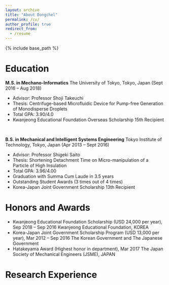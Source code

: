 ```yaml
---
layout: archive
title: "About Dongchel"
permalink: /cv/
author_profile: true
redirect_from:
  - /resume
---
```


{% include base_path %}

Education
======

<b>M.S. in Mechano-Informatics</b>
The University of Tokyo, Tokyo, Japan (Sept 2016 – Aug 2018) 
* Advisor: Professor Shoji Takeuchi
* Thesis: Centrifuge-based Microfluidic Device for Pump-free Generation of Monodisperse Droplets
* Total GPA: 3.90/4.0
* Kwanjeong Educational Foundation Overseas Scholarship 15th Recipient
<br>

<b>B.S. in Mechanical and Intelligent Systems Engineering</b>
Tokyo Institute of Technology, Tokyo, Japan (Apr 2013 – Sept 2016)
* Advisor: Professor Shigeki Saito
* Thesis: Shortening Detachment Time on Micro-manipulation of a Particle of High Insulation
* Total GPA: 3.96/4.00
* Graduation with Summa Cum Laude in 3.5 years
* Outstanding Student Awards (3 times out of 4 times)
* Korea-Japan Joint Government Scholarship 13th Recipient

Honors and Awards
======
* Kwanjeong Educational Foundation Scholarship (USD 24,000 per year), Sep 2018 – Sep 2016
Kwanjeong Educational Foundation, KOREA
* Korea-Japan Joint Government Scholarship Program (USD 13,000 per year), Mar 2012 – Sep 2016
The Korean Government and The Japanese Government
* Hatakeyama Award (Highest honor in department), Mar 2017
The Japan Society of Mechanical Engineers (JSME), JAPAN

Research Experience
======

